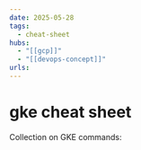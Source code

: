 ```yaml
---
date: 2025-05-28
tags:
  - cheat-sheet
hubs:
  - "[[gcp]]"
  - "[[devops-concept]]"
urls:
---
```


# gke cheat sheet

Collection on GKE commands:
